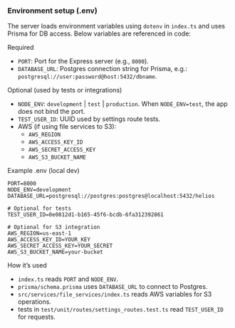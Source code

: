 ### Environment setup (.env)

The server loads environment variables using `dotenv` in `index.ts` and uses Prisma for DB access. Below variables are referenced in code:

Required

- `PORT`: Port for the Express server (e.g., `8000`).
- `DATABASE_URL`: Postgres connection string for Prisma, e.g.: `postgresql://user:password@host:5432/dbname`.

Optional (used by tests or integrations)

- `NODE_ENV`: `development` | `test` | `production`. When `NODE_ENV=test`, the app does not bind the port.
- `TEST_USER_ID`: UUID used by settings route tests.
- AWS (if using file services to S3):
  - `AWS_REGION`
  - `AWS_ACCESS_KEY_ID`
  - `AWS_SECRET_ACCESS_KEY`
  - `AWS_S3_BUCKET_NAME`

Example .env (local dev)

```
PORT=8000
NODE_ENV=development
DATABASE_URL=postgresql://postgres:postgres@localhost:5432/helios

# Optional for tests
TEST_USER_ID=0e0812d1-b165-45f6-bcdb-6fa312392861

# Optional for S3 integration
AWS_REGION=us-east-1
AWS_ACCESS_KEY_ID=YOUR_KEY
AWS_SECRET_ACCESS_KEY=YOUR_SECRET
AWS_S3_BUCKET_NAME=your-bucket
```

How it’s used

- `index.ts` reads `PORT` and `NODE_ENV`.
- `prisma/schema.prisma` uses `DATABASE_URL` to connect to Postgres.
- `src/services/file_services/index.ts` reads AWS variables for S3 operations.
- tests in `test/unit/routes/settings_routes.test.ts` read `TEST_USER_ID` for requests.
